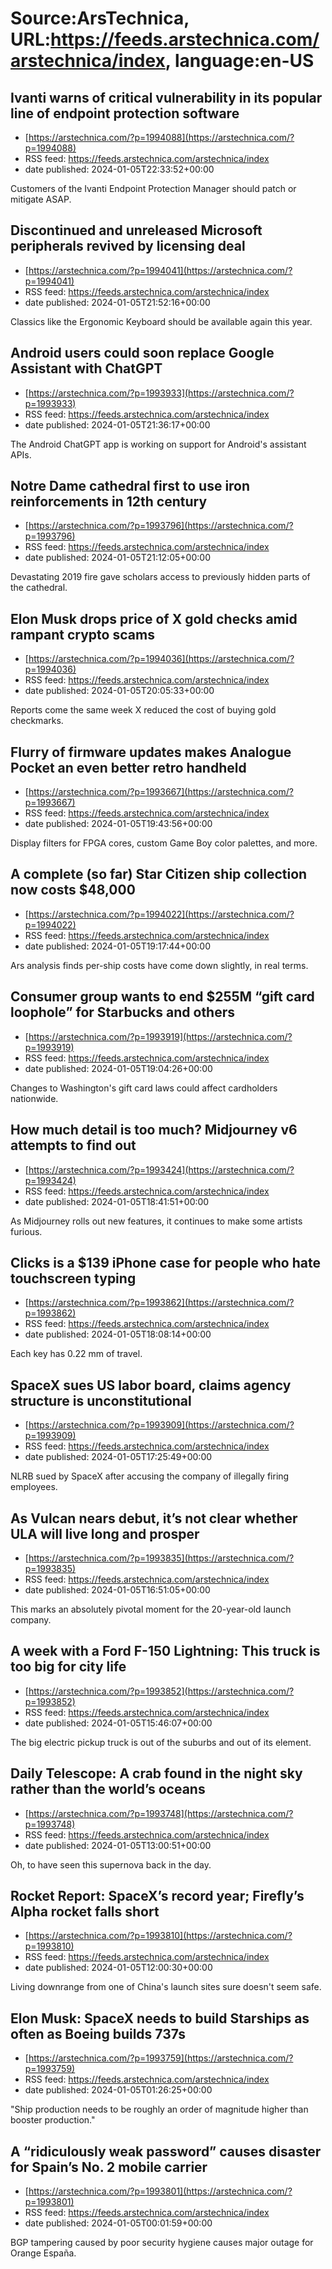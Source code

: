 # Source:ArsTechnica, URL:https://feeds.arstechnica.com/arstechnica/index, language:en-US

## Ivanti warns of critical vulnerability in its popular line of endpoint protection software
 - [https://arstechnica.com/?p=1994088](https://arstechnica.com/?p=1994088)
 - RSS feed: https://feeds.arstechnica.com/arstechnica/index
 - date published: 2024-01-05T22:33:52+00:00

Customers of the Ivanti Endpoint Protection Manager should patch or mitigate ASAP.

## Discontinued and unreleased Microsoft peripherals revived by licensing deal
 - [https://arstechnica.com/?p=1994041](https://arstechnica.com/?p=1994041)
 - RSS feed: https://feeds.arstechnica.com/arstechnica/index
 - date published: 2024-01-05T21:52:16+00:00

Classics like the Ergonomic Keyboard should be available again this year.

## Android users could soon replace Google Assistant with ChatGPT
 - [https://arstechnica.com/?p=1993933](https://arstechnica.com/?p=1993933)
 - RSS feed: https://feeds.arstechnica.com/arstechnica/index
 - date published: 2024-01-05T21:36:17+00:00

The Android ChatGPT app is working on support for Android's assistant APIs.

## Notre Dame cathedral first to use iron reinforcements in 12th century
 - [https://arstechnica.com/?p=1993796](https://arstechnica.com/?p=1993796)
 - RSS feed: https://feeds.arstechnica.com/arstechnica/index
 - date published: 2024-01-05T21:12:05+00:00

Devastating 2019 fire gave scholars access to previously hidden parts of the cathedral.

## Elon Musk drops price of X gold checks amid rampant crypto scams
 - [https://arstechnica.com/?p=1994036](https://arstechnica.com/?p=1994036)
 - RSS feed: https://feeds.arstechnica.com/arstechnica/index
 - date published: 2024-01-05T20:05:33+00:00

Reports come the same week X reduced the cost of buying gold checkmarks.

## Flurry of firmware updates makes Analogue Pocket an even better retro handheld
 - [https://arstechnica.com/?p=1993667](https://arstechnica.com/?p=1993667)
 - RSS feed: https://feeds.arstechnica.com/arstechnica/index
 - date published: 2024-01-05T19:43:56+00:00

Display filters for FPGA cores, custom Game Boy color palettes, and more.

## A complete (so far) Star Citizen ship collection now costs $48,000
 - [https://arstechnica.com/?p=1994022](https://arstechnica.com/?p=1994022)
 - RSS feed: https://feeds.arstechnica.com/arstechnica/index
 - date published: 2024-01-05T19:17:44+00:00

Ars analysis finds per-ship costs have come down slightly, in real terms.

## Consumer group wants to end $255M “gift card loophole” for Starbucks and others
 - [https://arstechnica.com/?p=1993919](https://arstechnica.com/?p=1993919)
 - RSS feed: https://feeds.arstechnica.com/arstechnica/index
 - date published: 2024-01-05T19:04:26+00:00

Changes to Washington's gift card laws could affect cardholders nationwide.

## How much detail is too much? Midjourney v6 attempts to find out
 - [https://arstechnica.com/?p=1993424](https://arstechnica.com/?p=1993424)
 - RSS feed: https://feeds.arstechnica.com/arstechnica/index
 - date published: 2024-01-05T18:41:51+00:00

As Midjourney rolls out new features, it continues to make some artists furious.

## Clicks is a $139 iPhone case for people who hate touchscreen typing
 - [https://arstechnica.com/?p=1993862](https://arstechnica.com/?p=1993862)
 - RSS feed: https://feeds.arstechnica.com/arstechnica/index
 - date published: 2024-01-05T18:08:14+00:00

Each key has 0.22 mm of travel.

## SpaceX sues US labor board, claims agency structure is unconstitutional
 - [https://arstechnica.com/?p=1993909](https://arstechnica.com/?p=1993909)
 - RSS feed: https://feeds.arstechnica.com/arstechnica/index
 - date published: 2024-01-05T17:25:49+00:00

NLRB sued by SpaceX after accusing the company of illegally firing employees.

## As Vulcan nears debut, it’s not clear whether ULA will live long and prosper
 - [https://arstechnica.com/?p=1993835](https://arstechnica.com/?p=1993835)
 - RSS feed: https://feeds.arstechnica.com/arstechnica/index
 - date published: 2024-01-05T16:51:05+00:00

This marks an absolutely pivotal moment for the 20-year-old launch company.

## A week with a Ford F-150 Lightning: This truck is too big for city life
 - [https://arstechnica.com/?p=1993852](https://arstechnica.com/?p=1993852)
 - RSS feed: https://feeds.arstechnica.com/arstechnica/index
 - date published: 2024-01-05T15:46:07+00:00

The big electric pickup truck is out of the suburbs and out of its element.

## Daily Telescope: A crab found in the night sky rather than the world’s oceans
 - [https://arstechnica.com/?p=1993748](https://arstechnica.com/?p=1993748)
 - RSS feed: https://feeds.arstechnica.com/arstechnica/index
 - date published: 2024-01-05T13:00:51+00:00

Oh, to have seen this supernova back in the day.

## Rocket Report: SpaceX’s record year; Firefly’s Alpha rocket falls short
 - [https://arstechnica.com/?p=1993810](https://arstechnica.com/?p=1993810)
 - RSS feed: https://feeds.arstechnica.com/arstechnica/index
 - date published: 2024-01-05T12:00:30+00:00

Living downrange from one of China's launch sites sure doesn't seem safe.

## Elon Musk: SpaceX needs to build Starships as often as Boeing builds 737s
 - [https://arstechnica.com/?p=1993759](https://arstechnica.com/?p=1993759)
 - RSS feed: https://feeds.arstechnica.com/arstechnica/index
 - date published: 2024-01-05T01:26:25+00:00

"Ship production needs to be roughly an order of magnitude higher than booster production."

## A “ridiculously weak password” causes disaster for Spain’s No. 2 mobile carrier
 - [https://arstechnica.com/?p=1993801](https://arstechnica.com/?p=1993801)
 - RSS feed: https://feeds.arstechnica.com/arstechnica/index
 - date published: 2024-01-05T00:01:59+00:00

BGP tampering caused by poor security hygiene causes major outage for Orange España.

